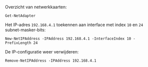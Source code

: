 Overzicht van netwerkkaarten:

    Get-NetAdapter
  
Het IP-adres `192.168.4.1` toekennen aan interface met index `10` en `24` subnet-masker-bits:

    New-NetIPAddress -IPAddress 192.168.4.1 -InterfaceIndex 10 -PrefixLength 24
  
De IP-configuratie weer verwijderen:

    Remove-NetIPAddress -IPAddress 192.168.4.1
  
